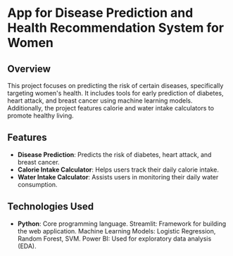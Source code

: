 # App for Disease Prediction and Health Recommendation System for Women

## Overview
This project focuses on predicting the risk of certain diseases, specifically targeting women's health. It includes tools for early prediction of diabetes, heart attack, and breast cancer using machine learning models. Additionally, the project features calorie and water intake calculators to promote healthy living.

## Features
- **Disease Prediction**: Predicts the risk of diabetes, heart attack, and breast cancer.
- **Calorie Intake Calculator**: Helps users track their daily calorie intake.
- **Water Intake Calculator**: Assists users in monitoring their daily water consumption.

## Technologies Used
- **Python**: Core programming language.
Streamlit: Framework for building the web application.
Machine Learning Models: Logistic Regression, Random Forest, SVM.
Power BI: Used for exploratory data analysis (EDA).
